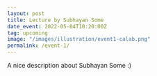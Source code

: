 ```yaml
---
layout: post
title: Lecture by Subhayan Some
date_event: 2022-05-04T10:20:00Z
tag: upcoming
image: "/images/illustration/event1-calab.png"
permalink: /event-1/
---
```



A nice description about Subhayan Some :)